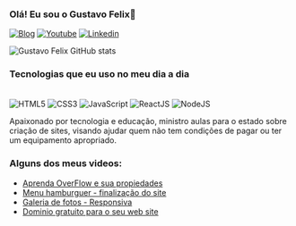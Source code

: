 ### Olá! Eu sou o Gustavo Felix👋

[![Blog](https://img.shields.io/badge/website-000000?style=for-the-badge&logo=About.me&logoColor=white)](https://blog-do-felix.netlify.app/)
[![Youtube](https://img.shields.io/badge/YouTube-FF0000?style=for-the-badge&logo=youtube&logoColor=white)](https://www.youtube.com/channel/UChVt3658to0EZO04Tn06aAw)
[![Linkedin](https://img.shields.io/badge/LinkedIn-0077B5?style=for-the-badge&logo=linkedin&logoColor=white)](https://www.linkedin.com/in/gustavofelix17/)

![Gustavo Felix GitHub stats](https://github-readme-stats.vercel.app/api?username=GustavoTecblog&show_icons=true&theme=radical)

### Tecnologias que eu uso no meu dia a dia
<div style="display: inline-block"><br>
 <img align="center" alt="HTML5" src="https://img.shields.io/badge/HTML5-E34F26?style=for-the-badge&logo=html5&logoColor=white">
 <img align="center" alt="CSS3" src="https://img.shields.io/badge/CSS3-1572B6?style=for-the-badge&logo=css3&logoColor=white">
 <img align="center" alt="JavaScript" src="https://img.shields.io/badge/JavaScript-F7DF1E?style=for-the-badge&logo=javascript&logoColor=black">
 <img align="center" alt="ReactJS" src="https://img.shields.io/badge/React-20232A?style=for-the-badge&logo=react&logoColor=61DAFB">
 <img align="center" alt="NodeJS" src="https://img.shields.io/badge/Node.js-43853D?style=for-the-badge&logo=node.js&logoColor=white"><br>

</div>

Apaixonado por tecnologia e educação, ministro aulas para o estado sobre criação de sites, visando ajudar quem não tem condições de pagar ou ter um equipamento apropriado.

### Alguns dos meus videos:

- [Aprenda OverFlow e sua propiedades](https://www.youtube.com/watch?v=1YTJQRwPAa0&t=176s)<br>
- [Menu hamburguer - finalização do site](https://www.youtube.com/watch?v=_tT1VvH6jhc&t=32s)<br>
- [Galeria de fotos - Responsiva](https://www.youtube.com/watch?v=hHjwaQnkYKc&t=865s)<br>
- [Dominio gratuito para o seu web site](https://www.youtube.com/watch?v=S9EGOpUgvkQ)<br>
